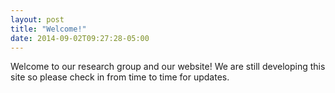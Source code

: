 ```yaml
---
layout: post
title: "Welcome!"
date: 2014-09-02T09:27:28-05:00
---
```


Welcome to our research group and our website!  We are still developing this site so please check in from time to time for updates.